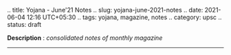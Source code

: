 .. title: Yojana - June'21 Notes
.. slug: yojana-june-2021-notes
.. date: 2021-06-04 12:16 UTC+05:30
.. tags: yojana, magazine, notes
.. category: upsc
.. status: draft

**Description** : *consolidated notes of monthly magazine*

***
<!-- TEASER_END -->